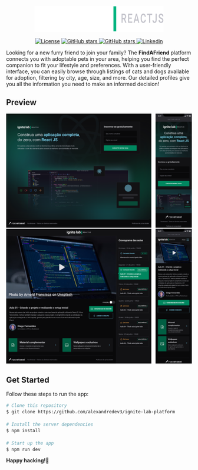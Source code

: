 <p align="center">
  <img alt="Ignite Lab" src="https://raw.githubusercontent.com/alexandredev3/ignite-lab-platform/HEAD/.github/logo.svg" width="350" height="70" style="max-width: 100%;">
</p>

<p align="center">
    <a href="https://github.com/alexandredev3/ignite-lab-platform/blob/main/LICENSE.txt"><img src="https://img.shields.io/github/license/alexandredev3/ignite-lab-platform" alt="License"></a>
    <a href="https://raw.githubusercontent.com/alexandredev3/ignite-lab-platform/HEAD/stargazers">
      <img alt="GitHub stars" src="https://img.shields.io/github/stars/alexandredev3/ignite-lab-platform">
    </a>
    <a href="https://raw.githubusercontent.com/alexandredev3/ignite-lab-platform/HEAD/forks">
      <img alt="GitHub stars" src="https://img.shields.io/github/forks/alexandredev3/ignite-lab-platform">
    </a>
    <a href="https://www.linkedin.com/in/alexandre-costa-dos-santos">
      <img alt="Linkedin" src="https://img.shields.io/badge/-Alexandre%20Costa-29B6D1?label=Linkedin&logo=linkedin">
    </a>
</p>

<p>
  Looking for a new furry friend to join your family? The <strong>FindAFriend</strong> platform connects you with adoptable pets in your area, helping you find the perfect companion to fit your lifestyle and preferences. With a user-friendly interface, you can easily browse through listings of cats and dogs available for adoption, filtering by city, age, size, and more. Our detailed profiles give you all the information you need to make an informed decision!
</p>

## Preview
<img src="https://raw.githubusercontent.com/alexandredev3/ignite-lab-platform/HEAD/.github/ignite-lab-subscribe-page.png" />
<img src="https://raw.githubusercontent.com/alexandredev3/ignite-lab-platform/HEAD/.github/ignite-lab-lessons-page.png" />

## Get Started
Follow these steps to run the app:
```bash
# Clone this repository
$ git clone https://github.com/alexandredev3/ignite-lab-platform

# Install the server dependencies
$ npm install

# Start up the app
$ npm run dev
```

<strong>Happy hacking!</strong>🎉


